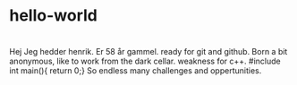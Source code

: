 # hello-world
#
Hej 
Jeg hedder henrik. Er 58 år gammel.
ready for git and github.
Born a bit anonymous, like to work from the dark cellar.
weakness for c++.
#include <iostream>
int main(){
return 0;}
  So endless many challenges and oppertunities.


